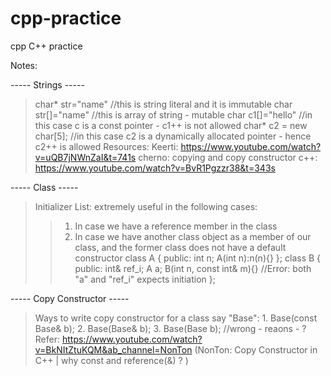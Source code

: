 # cpp-practice
cpp C++ practice

Notes:

-----  Strings  -----
> char* str="name"    //this is string literal and it is immutable
  char str[]="name"  //this is array of string - mutable
> char c1[]="hello" //in this case c is a const pointer - c1++ is not allowed
  char* c2 = new char[5]; //in this case c2 is a dynamically allocated pointer - hence c2++ is allowed
> Resources:
	Keerti: https://www.youtube.com/watch?v=uQB7jNWnZaI&t=741s
	cherno: copying and copy constructor c++: https://www.youtube.com/watch?v=BvR1Pgzzr38&t=343s
> 

-----  Class    -----
> Initializer List: extremely useful in the following cases:
  >>  1. In case we have a reference member in the class
  >>  2. In case we have another class object as a member of our class, and the former class does not have a default constructor
      class A {
         public:
	  	   int n;
	  	   A(int n):n(n){}
	    };
  	  class B {
  		  public:
  		  int& ref_i;
  		  A a;
  		  B(int n, const int& m){} //Error: both "a" and "ref_i" expects initiation
  	  };

-----	Copy Constructor    -----
> Ways to write copy constructor for a class say "Base":
	1. Base(const Base& b);
	2. Base(Base& b);
	3. Base(Base b); //wrong - reaons - ?
> Refer: https://www.youtube.com/watch?v=BkNItZtuKQM&ab_channel=NonTon (NonTon: Copy Constructor in C++ | why const and reference(&) ?
)
